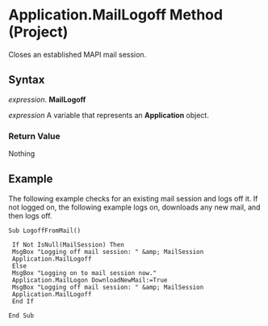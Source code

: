 
# Application.MailLogoff Method (Project)

Closes an established MAPI mail session.


## Syntax

 _expression_. **MailLogoff**

 _expression_ A variable that represents an **Application** object.


### Return Value

Nothing


## Example

The following example checks for an existing mail session and logs off it. If not logged on, the following example logs on, downloads any new mail, and then logs off.


```
Sub LogoffFromMail() 
 
 If Not IsNull(MailSession) Then 
 MsgBox "Logging off mail session: " &amp; MailSession 
 Application.MailLogoff 
 Else 
 MsgBox "Logging on to mail session now." 
 Application.MailLogon DownloadNewMail:=True 
 MsgBox "Logging off mail session: " &amp; MailSession 
 Application.MailLogoff 
 End If 
 
End Sub
```

